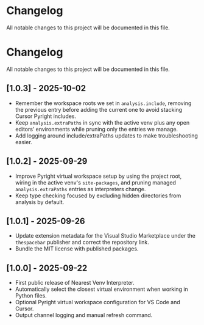# Changelog

All notable changes to this project will be documented in this file.

# Changelog

All notable changes to this project will be documented in this file.

## [1.0.3] - 2025-10-02
- Remember the workspace roots we set in `analysis.include`, removing the previous entry before adding the current one to avoid stacking Cursor Pyright includes.
- Keep `analysis.extraPaths` in sync with the active venv plus any open editors’ environments while pruning only the entries we manage.
- Add logging around include/extraPaths updates to make troubleshooting easier.

## [1.0.2] - 2025-09-29
- Improve Pyright virtual workspace setup by using the project root, wiring in the active venv's `site-packages`, and pruning managed `analysis.extraPaths` entries as interpreters change.
- Keep type checking focused by excluding hidden directories from analysis by default.

## [1.0.1] - 2025-09-26
- Update extension metadata for the Visual Studio Marketplace under the `thespacebar` publisher and correct the repository link.
- Bundle the MIT license with published packages.

## [1.0.0] - 2025-09-22
- First public release of Nearest Venv Interpreter.
- Automatically select the closest virtual environment when working in Python files.
- Optional Pyright virtual workspace configuration for VS Code and Cursor.
- Output channel logging and manual refresh command.
